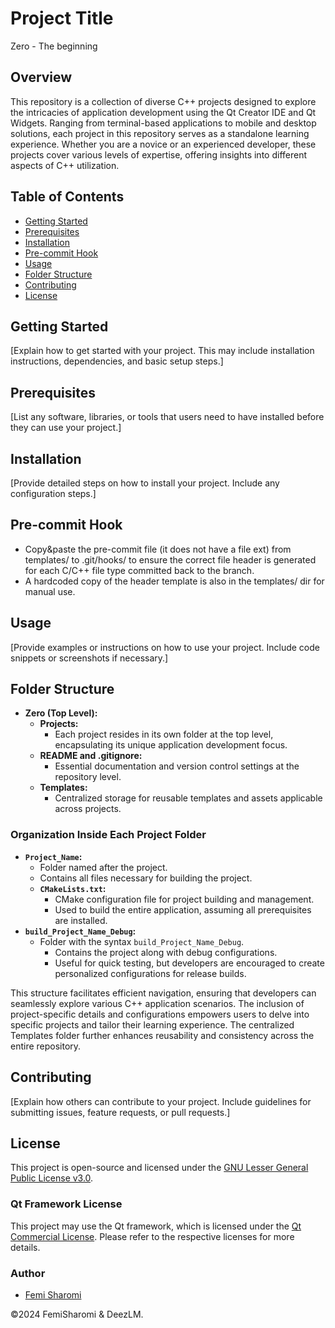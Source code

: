 # Project Title
Zero - The beginning 

## Overview
This repository is a collection of diverse C++ projects designed to explore the intricacies of application development using the Qt Creator IDE and Qt Widgets. Ranging from terminal-based applications to mobile and desktop solutions, each project in this repository serves as a standalone learning experience. Whether you are a novice or an experienced developer, these projects cover various levels of expertise, offering insights into different aspects of C++ utilization.

## Table of Contents
- [Getting Started](#getting-started)
- [Prerequisites](#prerequisites)
- [Installation](#installation)
- [Pre-commit Hook](#pre-commit-hook)
- [Usage](#usage)
- [Folder Structure](#folder-structure)
- [Contributing](#contributing)
- [License](#license)

## Getting Started
[Explain how to get started with your project. This may include installation instructions, dependencies, and basic setup steps.]

## Prerequisites
[List any software, libraries, or tools that users need to have installed before they can use your project.]

## Installation
[Provide detailed steps on how to install your project. Include any configuration steps.]

## Pre-commit Hook
* Copy&paste the pre-commit file (it does not have a file ext) from templates/ to .git/hooks/ to ensure the correct file header is generated for each C/C++ file type committed back to the branch.
* A hardcoded copy of the header template is also in the templates/ dir for manual use. 

## Usage
[Provide examples or instructions on how to use your project. Include code snippets or screenshots if necessary.]

## Folder Structure
- **Zero (Top Level):**
  - **Projects:**
    - Each project resides in its own folder at the top level, encapsulating its unique application development focus.
  - **README and .gitignore:**
    - Essential documentation and version control settings at the repository level.
  - **Templates:**
    - Centralized storage for reusable templates and assets applicable across projects.

### Organization Inside Each Project Folder
- **`Project_Name`:**
  - Folder named after the project.
  - Contains all files necessary for building the project.
  - **`CMakeLists.txt`:**
    - CMake configuration file for project building and management.
    - Used to build the entire application, assuming all prerequisites are installed.
- **`build_Project_Name_Debug`:**
  - Folder with the syntax `build_Project_Name_Debug`.
    - Contains the project along with debug configurations.
    - Useful for quick testing, but developers are encouraged to create personalized configurations for release builds.

This structure facilitates efficient navigation, ensuring that developers can seamlessly explore various C++ application scenarios. The inclusion of project-specific details and configurations empowers users to delve into specific projects and tailor their learning experience. The centralized Templates folder further enhances reusability and consistency across the entire repository.

## Contributing
[Explain how others can contribute to your project. Include guidelines for submitting issues, feature requests, or pull requests.]

## License
This project is open-source and licensed under the [GNU Lesser General Public License v3.0](https://opensource.org/licenses/LGPL-3.0).

### Qt Framework License
This project may use the Qt framework, which is licensed under the [Qt Commercial License](https://www.qt.io/licensing). Please refer to the respective licenses for more details.

### Author
- [Femi Sharomi](https://github.com/femisharomi)
  
©2024 FemiSharomi & DeezLM. 
